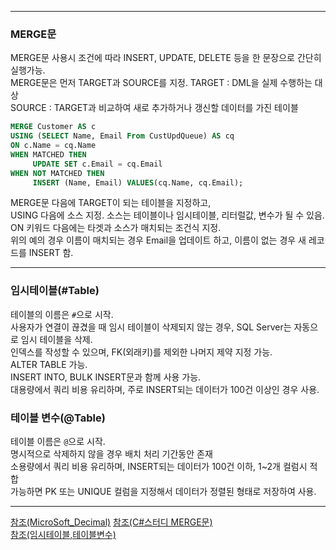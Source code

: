 - - -  
    
### MERGE문  
  
MERGE문 사용시 조건에 따라 INSERT, UPDATE, DELETE 등을 한 문장으로 간단히 실행가능.   
MERGE문은 먼저 TARGET과 SOURCE를 지정. 
TARGET : DML을 실제 수행하는 대상  
SOURCE : TARGET과 비교하여 새로 추가하거나 갱신할 데이터를 가진 테이블   
       
```sql  
MERGE Customer AS c
USING (SELECT Name, Email From CustUpdQueue) AS cq
ON c.Name = cq.Name
WHEN MATCHED THEN
     UPDATE SET c.Email = cq.Email
WHEN NOT MATCHED THEN
     INSERT (Name, Email) VALUES(cq.Name, cq.Email);
```   
    
MERGE문 다음에 TARGET이 되는 테이블을 지정하고,  
USING 다음에 소스 지정.
소스는 테이블이나 임시테이블, 리터럴값, 변수가 될 수 있음.     
ON 키워드 다음에는 타겟과 소스가 매치되는 조건식 지정.  
위의 예의 경우 이름이 매치되는 경우 Email을 업데이트 하고, 이름이 없는 경우 새 레코드를 INSERT 함.  
      
- - -  
     
### 임시테이블(#Table)    
    
테이블의 이름은 `#`으로 시작.   
사용자가 연결이 끊겼을 때 임시 테이블이 삭제되지 않는 경우, SQL Server는 자동으로 임시 테이블을 삭제.  
인덱스를 작성할 수 있으며, FK(외래키)를 제외한 나머지 제약 지정 가능.  
ALTER TABLE 가능.  
INSERT INTO, BULK INSERT문과 함께 사용 가능.     
대용량에서 쿼리 비용 유리하며, 주로 INSERT되는 데이터가 100건 이상인 경우 사용.  
   
     
### 테이블 변수(@Table)   
   
테이블 이름은 `@`으로 시작.  
명시적으로 삭제하지 않을 경우 배치 처리 기간동안 존재   
소용량에서 쿼리 비용 유리하며, INSERT되는 데이터가 100건 이하, 1~2개 컬럼시 적합  
가능하면 PK 또는 UNIQUE 컬럼을 지정해서 데이터가 정렬된 형태로 저장하여 사용.   
    
       
- - -  
   
[참조(MicroSoft_Decimal)](https://docs.microsoft.com/ko-kr/sql/t-sql/data-types/decimal-and-numeric-transact-sql?view=sql-server-2017)
[참조(C#스터디 MERGE문)](http://www.sqlprogram.com/TIPS/tip-merge.aspx)    
[참조(임시테이블,테이블변수)](https://blog.naver.com/islove8587/220608680181)   
       
